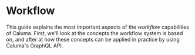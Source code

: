 # Workflow

This guide explains the most important aspects of the _workflow_ capabilities of Caluma. First, we'll look at the concepts the workflow system is based on, and after at how these concepts can be applied in practice by using Caluma's GraphQL API.

##
